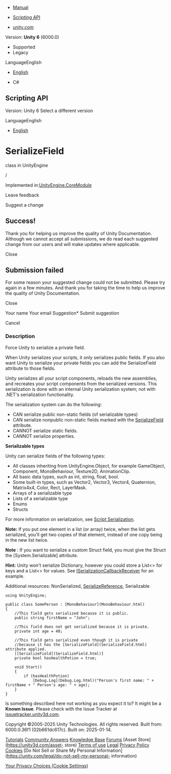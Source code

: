 [ ]()

  * [Manual](../Manual/index.html)
  * [Scripting API](../ScriptReference/index.html)

  * [unity.com](https://unity.com/)

Version: **Unity 6** (6000.0)

  * Supported
  * Legacy

LanguageEnglish

  * [English]()

  * C#

[ ](https://docs.unity3d.com)

## Scripting API

Version: Unity 6 Select a different version

LanguageEnglish

  * [English]()

# SerializeField

class in UnityEngine

/

Implemented in:[UnityEngine.CoreModule](UnityEngine.CoreModule.html)

Leave feedback

Suggest a change

## Success!

Thank you for helping us improve the quality of Unity Documentation. Although
we cannot accept all submissions, we do read each suggested change from our
users and will make updates where applicable.

Close

## Submission failed

For some reason your suggested change could not be submitted. Please <a>try
again</a> in a few minutes. And thank you for taking the time to help us
improve the quality of Unity Documentation.

Close

Your name Your email Suggestion* Submit suggestion

Cancel

[ ]()

### Description

Force Unity to serialize a private field.

When Unity serializes your scripts, it only serializes public fields. If you
also want Unity to serialize your private fields you can add the
SerializeField attribute to those fields.  
  
Unity serializes all your script components, reloads the new assemblies, and
recreates your script components from the serialized versions. This
serialization is done with an internal Unity serialization system; not with
.NET's serialization functionality.  
  
The serialization system can do the following:

  * CAN serialize public non-static fields (of serializable types)
  * CAN serialize nonpublic non-static fields marked with the [SerializeField](SerializeField.html) attribute.
  * CANNOT serialize static fields.
  * CANNOT serialize properties.

**Serializable types**  
  
Unity can serialize fields of the following types:

  * All classes inheriting from UnityEngine.Object, for example GameObject, Component, MonoBehaviour, Texture2D, AnimationClip.
  * All basic data types, such as int, string, float, bool.
  * Some built-in types, such as Vector2, Vector3, Vector4, Quaternion, Matrix4x4, Color, Rect, LayerMask.
  * Arrays of a serializable type
  * Lists of a serializable type
  * Enums
  * Structs

For more information on serialization, see [Script
Serialization](../Manual/script-serialization.html).  
  
**Note:** If you put one element in a list (or array) twice, when the list
gets serialized, you'll get two copies of that element, instead of one copy
being in the new list twice.  
  
**Note** : If you want to serialize a custom Struct field, you must give the
Struct the [System.Serializable] attribute.  
  
**Hint:** Unity won't serialize Dictionary, however you could store a List<>
for keys and a List<> for values. See
[ISerializationCallbackReceiver](ISerializationCallbackReceiver.html) for an
example.  
  
Additional resources: NonSerialized,
[SerializeReference](SerializeReference.html), Serializable

    
    
    using UnityEngine;  
      
    public class SomePerson : [MonoBehaviour](MonoBehaviour.html)
    {
        //This field gets serialized because it is public.
        public string firstName = "John";  
      
        //This field does not get serialized because it is private.
        private int age = 40;  
      
        //This field gets serialized even though it is private
        //because it has the [SerializeField](SerializeField.html) attribute applied.
        [[SerializeField](SerializeField.html)]
        private bool hasHealthPotion = true;  
      
        void Start()
        {
            if (hasHealthPotion)
                [Debug.Log](Debug.Log.html)("Person's first name: " + firstName + " Person's age: " + age);
        }
    }
    

Is something described here not working as you expect it to? It might be a
**Known Issue**. Please check with the Issue Tracker at
[issuetracker.unity3d.com](https://issuetracker.unity3d.com).

Copyright ©2005-2025 Unity Technologies. All rights reserved. Built from:
6000.0.36f1 (02b661dc617c). Built on: 2025-01-14.

[Tutorials](https://unity3d.com/learn) [Community
Answers](https://answers.unity3d.com) [Knowledge
Base](https://support.unity3d.com/hc/en-us)
[Forums](https://forum.unity3d.com) [Asset Store](https://unity3d.com/asset-
store) [Terms of use](https://docs.unity3d.com/Manual/TermsOfUse.html)
[Legal](https://unity.com/legal) [Privacy
Policy](https://unity.com/legal/privacy-policy)
[Cookies](https://unity.com/legal/cookie-policy) [Do Not Sell or Share My
Personal Information](https://unity.com/legal/do-not-sell-my-personal-
information)

[Your Privacy Choices (Cookie Settings)](javascript:void\(0\);)

